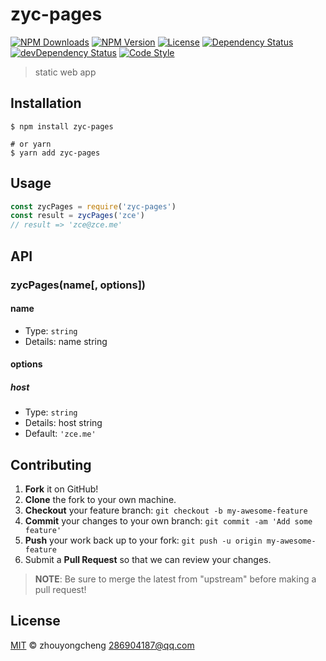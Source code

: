 # zyc-pages

[![NPM Downloads][downloads-image]][downloads-url]
[![NPM Version][version-image]][version-url]
[![License][license-image]][license-url]
[![Dependency Status][dependency-image]][dependency-url]
[![devDependency Status][devdependency-image]][devdependency-url]
[![Code Style][style-image]][style-url]

> static web app

## Installation

```shell
$ npm install zyc-pages

# or yarn
$ yarn add zyc-pages
```

## Usage

<!-- TODO: Introduction of API use -->

```javascript
const zycPages = require('zyc-pages')
const result = zycPages('zce')
// result => 'zce@zce.me'
```

## API

<!-- TODO: Introduction of API -->

### zycPages(name[, options])

#### name

- Type: `string`
- Details: name string

#### options

##### host

- Type: `string`
- Details: host string
- Default: `'zce.me'`

## Contributing

1. **Fork** it on GitHub!
2. **Clone** the fork to your own machine.
3. **Checkout** your feature branch: `git checkout -b my-awesome-feature`
4. **Commit** your changes to your own branch: `git commit -am 'Add some feature'`
5. **Push** your work back up to your fork: `git push -u origin my-awesome-feature`
6. Submit a **Pull Request** so that we can review your changes.

> **NOTE**: Be sure to merge the latest from "upstream" before making a pull request!

## License

[MIT](LICENSE) &copy; zhouyongcheng <286904187@qq.com>



[downloads-image]: https://img.shields.io/npm/dm/zyc-pages.svg
[downloads-url]: https://npmjs.org/package/zyc-pages
[version-image]: https://img.shields.io/npm/v/zyc-pages.svg
[version-url]: https://npmjs.org/package/zyc-pages
[license-image]: https://img.shields.io/github/license/Daxy1995/zyc-pages.svg
[license-url]: https://github.com/Daxy1995/zyc-pages/blob/master/LICENSE
[dependency-image]: https://img.shields.io/david/Daxy1995/zyc-pages.svg
[dependency-url]: https://david-dm.org/Daxy1995/zyc-pages
[devdependency-image]: https://img.shields.io/david/dev/Daxy1995/zyc-pages.svg
[devdependency-url]: https://david-dm.org/Daxy1995/zyc-pages?type=dev
[style-image]: https://img.shields.io/badge/code_style-standard-brightgreen.svg
[style-url]: https://standardjs.com
